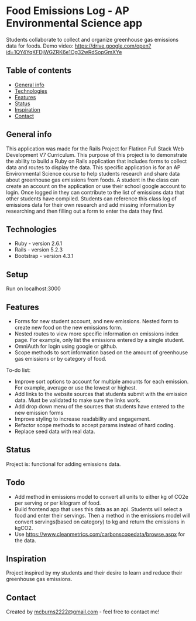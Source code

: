 # Food Emissions Log - AP Environmental Science app
Students collaborate to collect and organize greenhouse gas emissions data for foods.
Demo video: https://drive.google.com/open?id=1QY4YqKFDjWGZRK6e1Og32wRdSopGmXYe

## Table of contents
* [General info](#general-info)
* [Technologies](#technologies)
* [Features](#features)
* [Status](#status)
* [Inspiration](#inspiration)
* [Contact](#contact)

## General info
This application was made for the Rails Project for Flatiron Full Stack Web Development V7 Curriculum. This purpose of this project is to demonstrate the ability to build a Ruby on Rails application that includes forms to collect data and routes to display the data.  This specific application is for an AP Environmental Science course to help students research and share data about greenhouse gas emissions from foods.  A student in the class can create an account on the application or use their  school google account to login. Once logged in they can contribute to the list of emissions data that other students have compiled. Students can reference this class log of emissions data for their own research and add missing information by researching and then filling out a form to enter the data they find.

## Technologies
* Ruby - version 2.6.1
* Rails - version 5.2.3
* Bootstrap - version 4.3.1

## Setup
Run on localhost:3000


## Features
* Forms for new student account, and new emissions. Nested form to create new food on the new emissions form.
* Nested routes to view more specific information on emissions index page. For example, only list the emissions entered by a single student.
* OmniAuth for login using google or github.
* Scope methods to sort information based on the amount of greenhouse gas emissions or by category of food.

To-do list:
* Improve sort options to account for multiple amounts for each emission. For example, average or use the lowest or highest.
* Add links to the website sources that students submit with the emission data.  Must be validated to make sure the links work.
* Add drop down menu of the sources that students have entered to the new emission forms
* Improve styling to increase readability and engagement.
* Refactor scope methods to accept params instead of hard coding.
* Replace seed data with real data.

## Status
Project is: functional for adding emissions data.

## Todo
* Add method in emissions model to convert all units to either kg of CO2e per serving or per kilogram of food.
* Build frontend app that uses this data as an api.  Students will select a food and enter their servings. Then a method in the emissions model will convert servings(based on category) to kg and return the emissions in kgCO2.
* Use https://www.cleanmetrics.com/carbonscopedata/browse.aspx for the data.  


## Inspiration
Project inspired by my students and their desire to learn and reduce their greenhouse gas emissions.

## Contact
Created by mcburns2222@gmail.com - feel free to contact me!
